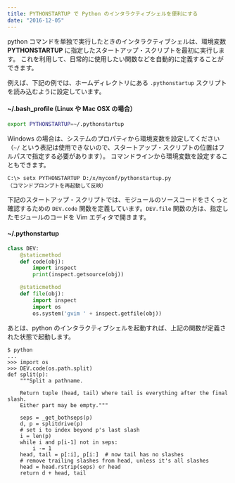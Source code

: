 ```yaml
---
title: PYTHONSTARTUP で Python のインタラクティブシェルを便利にする
date: "2016-12-05"
---
```


python コマンドを単独で実行したときのインタラクティブシェルは、環境変数 **PYTHONSTARTUP** に指定したスタートアップ・スクリプトを最初に実行します。
これを利用して、日常的に使用したい関数などを自動的に定義することができます。

例えば、下記の例では、ホームディレクトリにある `.pythonstartup` スクリプトを読み込むように設定しています。

#### ~/.bash_profile (Linux や Mac OSX の場合）

```bash
export PYTHONSTARTUP=~/.pythonstartup
```

Windows の場合は、システムのプロパティから環境変数を設定してください（`~/` という表記は使用できないので、スタートアップ・スクリプトの位置はフルパスで指定する必要があります）。
コマンドラインから環境変数を設定することもできます。

```
C:\> setx PYTHONSTARTUP D:/x/myconf/pythonstartup.py
（コマンドプロンプトを再起動して反映）
```

下記のスタートアップ・スクリプトでは、モジュールのソースコードをさくっと確認するための `DEV.code` 関数を定義しています。`DEV.file` 関数の方は、指定したモジュールのコードを Vim エディタで開きます。

#### ~/.pythonstartup

```python
class DEV:
    @staticmethod
    def code(obj):
        import inspect
        print(inspect.getsource(obj))

    @staticmethod
    def file(obj):
        import inspect
        import os
        os.system('gvim ' + inspect.getfile(obj))
```

あとは、python のインタラクティブシェルを起動すれば、上記の関数が定義された状態で起動します。

```
$ python
...
>>> import os
>>> DEV.code(os.path.split)
def split(p):
    """Split a pathname.

    Return tuple (head, tail) where tail is everything after the final slash.
    Either part may be empty."""

    seps = _get_bothseps(p)
    d, p = splitdrive(p)
    # set i to index beyond p's last slash
    i = len(p)
    while i and p[i-1] not in seps:
        i -= 1
    head, tail = p[:i], p[i:]  # now tail has no slashes
    # remove trailing slashes from head, unless it's all slashes
    head = head.rstrip(seps) or head
    return d + head, tail
```

